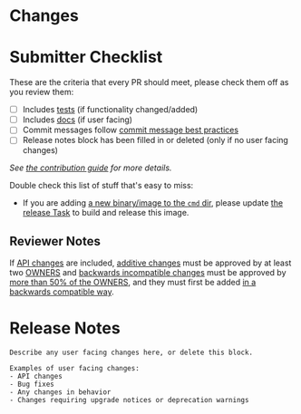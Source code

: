 <!-- 🎉🎉🎉 Thank you for the PR!!! 🎉🎉🎉 -->

# Changes

<!-- Describe your changes here- ideally you can get that description straight from
your descriptive commit message(s)! -->

# Submitter Checklist

These are the criteria that every PR should meet, please check them off as you
review them:

- [ ] Includes [tests](https://github.com/tektoncd/community/blob/master/standards.md#principles) (if functionality changed/added)
- [ ] Includes [docs](https://github.com/tektoncd/community/blob/master/standards.md#principles) (if user facing)
- [ ] Commit messages follow [commit message best practices](https://github.com/tektoncd/community/blob/master/standards.md#commit-messages)
- [ ] Release notes block has been filled in or deleted (only if no user facing changes)

_See [the contribution guide](https://github.com/tektoncd/pipeline/blob/master/CONTRIBUTING.md) for more details._

Double check this list of stuff that's easy to miss:

- If you are adding [a new binary/image to the `cmd` dir](../cmd), please update
  [the release Task](../tekton/publish.yaml) to build and release this image.

## Reviewer Notes

If [API changes](https://github.com/tektoncd/pipeline/blob/master/api_compatibility_policy.md) are included, [additive changes](https://github.com/tektoncd/pipeline/blob/master/api_compatibility_policy.md#additive-changes) must be approved by at least two [OWNERS](https://github.com/tektoncd/pipeline/blob/master/OWNERS) and [backwards incompatible changes](https://github.com/tektoncd/pipeline/blob/master/api_compatibility_policy.md#backwards-incompatible-changes) must be approved by [more than 50% of the OWNERS](https://github.com/tektoncd/pipeline/blob/master/OWNERS), and they must first be added [in a backwards compatible way](https://github.com/tektoncd/pipeline/blob/master/api_compatibility_policy.md#backwards-compatible-changes-first).

# Release Notes

```
Describe any user facing changes here, or delete this block.

Examples of user facing changes:
- API changes
- Bug fixes
- Any changes in behavior
- Changes requiring upgrade notices or deprecation warnings

```
